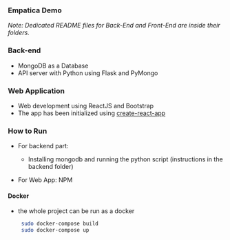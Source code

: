### Empatica Demo

*Note: Dedicated README files for Back-End and Front-End are inside their folders.*

### Back-end

- MongoDB as a Database
- API server with Python using Flask and PyMongo

### Web Application

- Web development using ReactJS and Bootstrap
- The app has been initialized using [create-react-app](https://github.com/facebookincubator/create-react-app)


### How to Run
- For backend part:
    - Installing mongodb and running the python script (instructions in the backend folder)

- For Web App: NPM

#### Docker
- the whole project can be run as a docker
    ```bash
     sudo docker-compose build
     sudo docker-compose up
    ```


